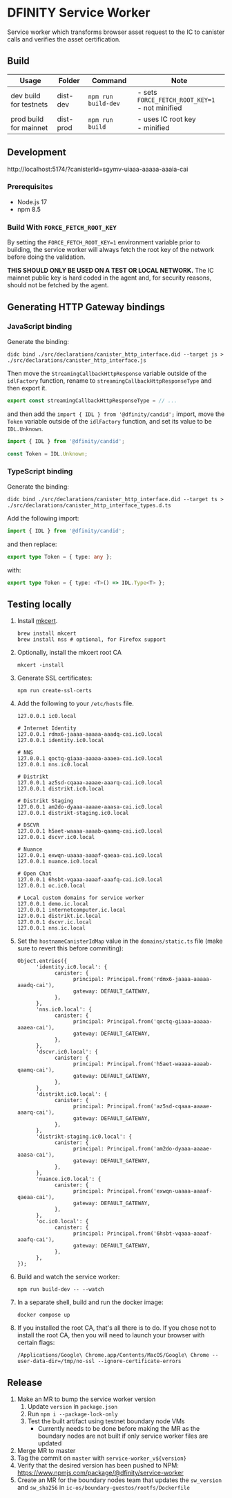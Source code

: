 # DFINITY Service Worker

Service worker which transforms browser asset request to the IC to canister calls and verifies the asset certification.

## Build

| Usage                  | Folder    | Command             | Note                                              |
| ---------------------- | --------- | ------------------- | ------------------------------------------------- |
| dev build for testnets | dist-dev  | `npm run build-dev` | - sets `FORCE_FETCH_ROOT_KEY=1`<br>- not minified |
| prod build for mainnet | dist-prod | `npm run build`     | - uses IC root key<br>- minified                  |

## Development

http://localhost:5174/?canisterId=sgymv-uiaaa-aaaaa-aaaia-cai

### Prerequisites

- Node.js 17
- npm 8.5

### Build With `FORCE_FETCH_ROOT_KEY`

By setting the `FORCE_FETCH_ROOT_KEY=1` environment variable prior to building, the service worker will
always fetch the root key of the network before doing the validation.

**THIS SHOULD ONLY BE USED ON A TEST OR LOCAL NETWORK.** The IC mainnet public key is hard coded in
the agent and, for security reasons, should not be fetched by the agent.

## Generating HTTP Gateway bindings

### JavaScript binding

Generate the binding:

```shell
didc bind ./src/declarations/canister_http_interface.did --target js > ./src/declarations/canister_http_interface.js
```

Then move the `StreamingCallbackHttpResponse` variable outside of the `idlFactory` function, rename to `streamingCallbackHttpResponseType` and then export it.

```typescript
export const streamingCallbackHttpResponseType = // ...
```

and then add the `import { IDL } from '@dfinity/candid';` import, move the `Token` variable outside of the `idlFactory` function, and set its value to be `IDL.Unknown`.

```typescript
import { IDL } from '@dfinity/candid';

const Token = IDL.Unknown;
```

### TypeScript binding

Generate the binding:

```shell
didc bind ./src/declarations/canister_http_interface.did --target ts > ./src/declarations/canister_http_interface_types.d.ts
```

Add the following import:

```typescript
import { IDL } from '@dfinity/candid';
```

and then replace:

```typescript
export type Token = { type: any };
```

with:

```typescript
export type Token = { type: <T>() => IDL.Type<T> };
```

## Testing locally

1. Install [mkcert](https://github.com/FiloSottile/mkcert).
   ```shell
   brew install mkcert
   brew install nss # optional, for Firefox support
   ```
1. Optionally, install the mkcert root CA
   ```shell
   mkcert -install
   ```
1. Generate SSL certificates:
   ```shell
   npm run create-ssl-certs
   ```
1. Add the following to your `/etc/hosts` file.

   ```shell
   127.0.0.1 ic0.local

   # Internet Identity
   127.0.0.1 rdmx6-jaaaa-aaaaa-aaadq-cai.ic0.local
   127.0.0.1 identity.ic0.local

   # NNS
   127.0.0.1 qoctq-giaaa-aaaaa-aaaea-cai.ic0.local
   127.0.0.1 nns.ic0.local

   # Distrikt
   127.0.0.1 az5sd-cqaaa-aaaae-aaarq-cai.ic0.local
   127.0.0.1 distrikt.ic0.local

   # Distrikt Staging
   127.0.0.1 am2do-dyaaa-aaaae-aaasa-cai.ic0.local
   127.0.0.1 distrikt-staging.ic0.local

   # DSCVR
   127.0.0.1 h5aet-waaaa-aaaab-qaamq-cai.ic0.local
   127.0.0.1 dscvr.ic0.local

   # Nuance
   127.0.0.1 exwqn-uaaaa-aaaaf-qaeaa-cai.ic0.local
   127.0.0.1 nuance.ic0.local

   # Open Chat
   127.0.0.1 6hsbt-vqaaa-aaaaf-aaafq-cai.ic0.local
   127.0.0.1 oc.ic0.local

   # Local custom domains for service worker
   127.0.0.1 demo.ic.local
   127.0.0.1 internetcomputer.ic.local
   127.0.0.1 distrikt.ic.local
   127.0.0.1 dscvr.ic.local
   127.0.0.1 nns.ic.local
   ```

1. Set the `hostnameCanisterIdMap` value in the `domains/static.ts` file (make sure to revert this before commiting):
   ```shell
   Object.entries({
         'identity.ic0.local': {
               canister: {
                     principal: Principal.from('rdmx6-jaaaa-aaaaa-aaadq-cai'),
                     gateway: DEFAULT_GATEWAY,
               },
         },
         'nns.ic0.local': {
               canister: {
                     principal: Principal.from('qoctq-giaaa-aaaaa-aaaea-cai'),
                     gateway: DEFAULT_GATEWAY,
               },
         },
         'dscvr.ic0.local': {
               canister: {
                     principal: Principal.from('h5aet-waaaa-aaaab-qaamq-cai'),
                     gateway: DEFAULT_GATEWAY,
               },
         },
         'distrikt.ic0.local': {
               canister: {
                     principal: Principal.from('az5sd-cqaaa-aaaae-aaarq-cai'),
                     gateway: DEFAULT_GATEWAY,
               },
         },
         'distrikt-staging.ic0.local': {
               canister: {
                     principal: Principal.from('am2do-dyaaa-aaaae-aaasa-cai'),
                     gateway: DEFAULT_GATEWAY,
               },
         },
         'nuance.ic0.local': {
               canister: {
                     principal: Principal.from('exwqn-uaaaa-aaaaf-qaeaa-cai'),
                     gateway: DEFAULT_GATEWAY,
               },
         },
         'oc.ic0.local': {
               canister: {
                     principal: Principal.from('6hsbt-vqaaa-aaaaf-aaafq-cai'),
                     gateway: DEFAULT_GATEWAY,
               },
         },
   });
   ```
1. Build and watch the service worker:
   ```shell
   npm run build-dev -- --watch
   ```
1. In a separate shell, build and run the docker image:
   ```shell
   docker compose up
   ```
1. If you installed the root CA, that's all there is to do. If you chose not to install the root CA, then you will need to launch your browser with certain flags:
   ```
   /Applications/Google\ Chrome.app/Contents/MacOS/Google\ Chrome --user-data-dir=/tmp/no-ssl --ignore-certificate-errors
   ```

## Release

1. Make an MR to bump the service worker version
   1. Update `version` in `package.json`
   1. Run `npm i --package-lock-only`
   1. Test the built artifact using testnet boundary node VMs
      - Currently needs to be done before making the MR as the boundary nodes are not built if only service worker files are updated
1. Merge MR to master
1. Tag the commit on `master` with `service-worker_v${version}`
1. Verify that the desired version has been pushed to NPM: https://www.npmjs.com/package/@dfinity/service-worker
1. Create an MR for the boundary nodes team that updates the `sw_version` and `sw_sha256` in `ic-os/boundary-guestos/rootfs/Dockerfile`
